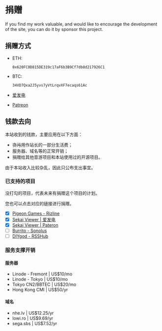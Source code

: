 # 捐赠

If you find my work valuable, and would like to encourage the development of the site, you can do it by sponsor this project.

## 捐赠方式

- ETH: 

  `0x620FC0D815DE319c17aF6b3B9Cf7db8d217926C1`

- BTC: 

  `34VD7Qxa2J5yvs7yVtLrqvXF7ecaqs61Ac`

- [爱发电](https://afdian.net/@toyamaworks)

- [Patreon](https://www.patreon.com/lowlight_delight)

## 钱款去向

本站收到的钱款，主要应用在以下方面：

- ~~贪污~~用作站长的一部分生活费；
- 服务器、域名等的正常开销；
- 捐赠给其他音游项目和本站使用过的开源项目。

由于本站收入比较杂乱，因此只公布支出事宜。

### 已支持的项目

没打勾的项目，代表未来有捐赠这个项目的计划。

您也可以点击对应的链接进行捐赠。

- [x] [Pigeon Games - Rizline](https://afdian.net/@pigeongames)
- [x] [Sekai Viewer | 爱发电](https://afdian.net/@sekaiviewer)
- [x] [Sekai Viewer | Pateron](https://www.patreon.com/SekaiViewer)
- [ ] [Burrito - Sonolus](https://afdian.net/@Sonolus)
- [ ] [DIYgod - RSSHub](https://afdian.net/@diygod)

### 服务支撑开销

#### 服务器

- Linode - Fremont | US$10/mo
- Linode - Tokyo | US$10/mo
- Tokyo CN2/BBTEC | US$20/mo
- Hong Kong CMI | US$50/yr

#### 域名

- nhe.lv | US$12.25/yr
- lowi.ro | US$9.69/yr
- sega.sbs | US$7.52/yr
